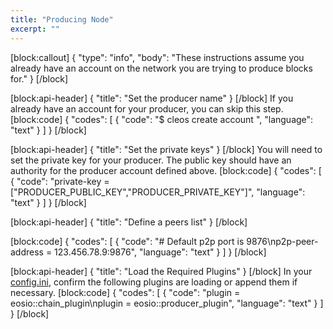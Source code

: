 ```yaml
---
title: "Producing Node"
excerpt: ""
---
```

[block:callout]
{
  "type": "info",
  "body": "These instructions assume you already have an account on the network you are trying to produce blocks for."
}
[/block]

[block:api-header]
{
  "title": "Set the producer name"
}
[/block]
If you already have an account for your producer, you can skip this step. 
[block:code]
{
  "codes": [
    {
      "code": "$ cleos create account ",
      "language": "text"
    }
  ]
}
[/block]

[block:api-header]
{
  "title": "Set the private keys"
}
[/block]
You will need to set the private key for your producer. The public key should have an authority for the producer account defined above. 
[block:code]
{
  "codes": [
    {
      "code": "private-key = [\"PRODUCER_PUBLIC_KEY\",\"PRODUCER_PRIVATE_KEY\"]",
      "language": "text"
    }
  ]
}
[/block]

[block:api-header]
{
  "title": "Define a peers list"
}
[/block]

[block:code]
{
  "codes": [
    {
      "code": "# Default p2p port is 9876\np2p-peer-address = 123.456.78.9:9876",
      "language": "text"
    }
  ]
}
[/block]

[block:api-header]
{
  "title": "Load the Required Plugins"
}
[/block]
In your [config.ini](doc:configuration-file), confirm the following plugins are loading or append them if necessary. 
[block:code]
{
  "codes": [
    {
      "code": "plugin = eosio::chain_plugin\nplugin = eosio::producer_plugin",
      "language": "text"
    }
  ]
}
[/block]